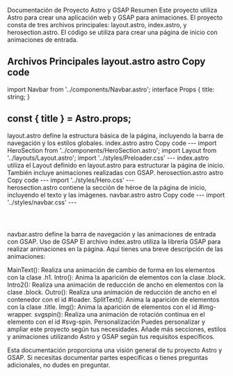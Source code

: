Documentación de Proyecto Astro y GSAP
Resumen
Este proyecto utiliza Astro para crear una aplicación web y GSAP para animaciones. El proyecto consta de tres archivos principales: layout.astro, index.astro, y herosection.astro. El código se utiliza para crear una página de inicio con animaciones de entrada.

Archivos Principales
layout.astro
astro
Copy code
---
import Navbar from '../components/Navbar.astro';
interface Props {
	title: string;
}

const { title } = Astro.props;
---

<!doctype html>
<html lang="en">
	<head>
		<!-- ... -->
	</head>
	<body>
		<Navbar />
		<slot />
	</body>
</html>
<style is:global>
	<!-- Estilos globales -->
</style>
layout.astro define la estructura básica de la página, incluyendo la barra de navegación y los estilos globales.
index.astro
astro
Copy code
---
import HeroSection from '../components/HeroSection.astro';
import Layout from '../layouts/Layout.astro';
import '../styles/Preloader.css'
---

<Layout title="Welcome to Astro.">
	<!-- ... -->
</Layout>
<script>
	// Animaciones con GSAP
</script>
index.astro utiliza el Layout definido en layout.astro para estructurar la página de inicio. También incluye animaciones realizadas con GSAP.
herosection.astro
astro
Copy code
---
import '../styles/Hero.css'
---

<section id="main">
    <div id="main-content">
        <div id="text-content">
            <!-- ... -->
        </div>
        <div id "img-wrapper">
            <!-- ... -->
        </div>
    </div>
</section>
herosection.astro contiene la sección de héroe de la página de inicio, incluyendo el texto y las imágenes.
navbar.astro
astro
Copy code
---
import '../styles/navbar.css'
---

<header>
    <div id="nav-container">
        <nav>
            <!-- ... -->
        </nav>
    </div>
</header>
<script>
    import {gsap} from "gsap";
    const link = document.querySelectorAll(".link");

    gsap.from("header",{
        duration: 1,
        y: -100,
        opacity: 0,
        ease: "power2.out"
    })
</script>
navbar.astro define la barra de navegación y las animaciones de entrada con GSAP.
Uso de GSAP
El archivo index.astro utiliza la librería GSAP para realizar animaciones en la página. Aquí tienes una breve descripción de las animaciones:

MainText(): Realiza una animación de cambio de forma en los elementos con la clase .h1.
Intro(): Anima la aparición de elementos con la clase .block.
Intro2(): Realiza una animación de reducción de ancho en elementos con la clase .block.
Outro(): Realiza una animación de reducción de ancho en el contenedor con el id #loader.
SplitText(): Anima la aparición de elementos con la clase .title.
Img(): Anima la aparición de elementos con el id #img-wrapper.
svgspin(): Realiza una animación de rotación continua en el elemento con el id #svg-spin.
Personalización
Puedes personalizar y ampliar este proyecto según tus necesidades. Añade más secciones, estilos y animaciones utilizando Astro y GSAP según tus requisitos específicos.

Esta documentación proporciona una visión general de tu proyecto Astro y GSAP. Si necesitas documentar partes específicas o tienes preguntas adicionales, no dudes en preguntar.
